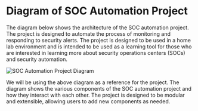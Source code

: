 # Diagram of SOC Automation Project

The diagram below shows the architecture of the SOC automation project. The project is designed to automate the process of monitoring and responding to security alerts. The project is designed to be used in a home lab environment and is intended to be used as a learning tool for those who are interested in learning more about security operations centers (SOCs) and security automation.

![SOC Automation Project Diagram](/Day1/Reference%20Diagram%20of%20SOC%20project.png)

We will be using the above diagram as a reference for the project. The diagram shows the various components of the SOC automation project and how they interact with each other. The project is designed to be modular and extensible, allowing users to add new components as needed.
